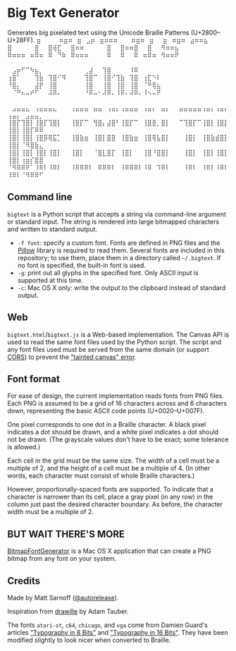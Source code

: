 # Big Text Generator

Generates big pixelated text using the Unicode Braille Patterns (U+2800–U+28FF).
⣶⠀⠀⠀⠀⠶⣶⠶⠀⣶⠀⣠⡶⠀⣶⠶⠶⠶⠀⠀⠀⠶⣶⠶⠀⣶⠀⠀⣶⠀⠶⣶⠶⠀⣴⠶⠶⣦<br/>
⣿⠀⠀⠀⠀⠀⣿⠀⠀⣿⢾⣏⠀⠀⣿⠶⠶⠀⠀⠀⠀⠀⣿⠀⠀⣿⠶⠶⣿⠀⠀⣿⠀⠀⠻⠶⠶⣦<br/>
⠿⠶⠶⠶⠀⠶⠿⠶⠀⠿⠀⠙⠷⠀⠿⠶⠶⠶⠀⠀⠀⠀⠿⠀⠀⠿⠀⠀⠿⠀⠶⠿⠶⠀⠻⠶⠶⠟<br/>
<br/>
⠀⣠⡶⠋⠉⠳⣦⡀⠀⠀⠀⠀⠀⠀⠀⠀⠀⢀⣼⠀⠀⢹⣿⠀⠀⠀⠀⠸⠿<br/>
⢰⣿⠁⠀⠀⠀⢹⣷⠀⢹⣿⠊⠻⠀⠀⠀⠀⢹⣿⠉⠀⢸⣿⠊⢹⣷⠀⢹⣿⠀⢰⣏⠑⠇<br/>
⠘⣿⡄⠀⠀⠀⣼⡟⠀⢸⣿⠀⠀⠀⠀⠀⠀⢸⣿⠀⠀⢸⣿⠀⢸⣿⠀⢸⣿⠀⠈⠛⢿⣦<br/>
⠀⠈⠛⠦⠤⠞⠋⠀⠀⠼⠿⠄⠀⠀⠀⠀⠀⠘⠿⠤⠂⠼⠿⠄⠸⠿⠄⠼⠿⠄⠸⠢⠤⠟<br/>
<br/>
⠀⣠⣤⣤⣄⠀⢠⣤⣤⣤⣄⠀⠀⠀⢠⣤⣤⣤⠀⣤⣤⠀⢠⣤⡄⢠⣤⣤⣤⠀⢠⣤⡄⠀⣤⡄⠀⠀⣤⣤⣤⣤⣤⢠⣤⡄⢠⣤⡄⢠⣤⡄⠀⣠⣤⣤⡀<br/>
⢸⣿⡏⢹⣿⡇⢸⣿⡏⢹⣿⡇⠀⠀⢸⣿⡏⠉⠀⢻⣿⡄⣼⣿⠃⢸⣿⡏⠉⠀⢸⣿⣿⡀⣿⡇⠀⠀⠉⢹⣿⡏⠉⢸⣿⡇⢸⣿⡇⢸⣿⡇⢸⣿⡏⠿⠿<br/>
⢸⣿⡇⢸⣿⡇⢸⣿⡿⢿⣯⡁⠀⠀⢸⣿⣷⣶⠀⢸⣿⡇⣿⣿⠀⢸⣿⣷⣶⠀⢸⣿⢿⣧⣿⡇⠀⠀⠀⢸⣿⡇⠀⢸⣿⣷⣾⣿⡇⢸⣿⡇⠈⠻⣿⣷⣄<br/>
⢸⣿⡇⢸⣿⡇⢸⣿⡇⢸⣿⡇⠀⠀⢸⣿⡇⠀⠀⠈⣿⣇⣿⡏⠀⢸⣿⡇⠀⠀⢸⣿⠘⣿⣿⡇⠀⠀⠀⢸⣿⡇⠀⢸⣿⡇⢸⣿⡇⢸⣿⡇⢰⣶⡎⣿⣿<br/>
⠈⠻⠿⠿⠟⠁⠸⠿⠇⠸⠿⠇⠀⠀⠸⠿⠿⠿⠇⠀⠿⠿⠿⠇⠀⠸⠿⠿⠿⠇⠸⠿⠀⠹⠿⠇⠀⠀⠀⠸⠿⠇⠀⠸⠿⠇⠸⠿⠇⠸⠿⠇⠈⠻⠿⠿⠋<br/>

## Command line

`bigtext` is a Python script that accepts a string via command-line argument or standard input.
The string is rendered into large bitmapped characters and written to standard output.

- `-f font`: specify a custom font. Fonts are defined in PNG files and the [Pillow](https://pypi.python.org/pypi/Pillow) library is required to read them. Several fonts are included in this repository; to use them, place them in a directory called `~/.bigtext`. If no font is specified, the built-in font is used.
- `-g`: print out all glyphs in the specified font. Only ASCII input is supported at this time.
- `-c`: Mac OS X only: write the output to the clipboard instead of standard output.

## Web

`bigtext.html`/`bigtext.js` is a Web-based implementation. The Canvas API is used to read the same font files used by the Python script. The script and any font files used must be served from the same domain (or support [CORS](http://en.wikipedia.org/wiki/Cross-origin_resource_sharing)) to prevent the ["tainted canvas" error](https://www.google.com/search?client=safari&rls=en&q=getImageData+tainted+canvas&ie=UTF-8&oe=UTF-8).

## Font format

For ease of design, the current implementation reads fonts from PNG files. Each PNG is assumed to be
a grid of 16 characters across and 6 characters down, representing the basic ASCII code points (U+0020–U+007F).

One pixel corresponds to one dot in a Braille character. A black pixel indicates a dot should be drawn, and a white pixel indicates a dot should not be drawn. (The grayscale values don't have to be exact; some tolerance is allowed.)

Each cell in the grid must be the same size. The width of a cell must be a multiple of 2, and the height of a cell must be a multiple of 4. (In other words, each character must consist of whole Braille characters.)

However, proportionally-spaced fonts are supported. To indicate that a character is narrower than its cell, place a gray pixel (in any row) in the column just past the desired character boundary. As before, the character width must be a multiple of 2.

## BUT WAIT THERE'S MORE

[BitmapFontGenerator](BitmapFontGenerator/) is a Mac OS X application that can create a PNG bitmap from any font on your system.

## Credits

Made by Matt Sarnoff ([@autorelease](http://twitter.com/autorelease)).

Inspiration from [drawille](https://github.com/asciimoo/drawille) by Adam Tauber.

The fonts `atari-st`, `c64`, `chicago`, and `vga` come from Damien Guard's articles ["Typography in 8 Bits"](http://damieng.com/blog/2011/02/20/typography-in-8-bits-system-fonts) and ["Typography in 16 Bits"](http://damieng.com/blog/2011/03/27/typography-in-16-bits-system-fonts). They have been modified slightly to look nicer when converted to Braille.
